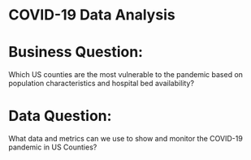 # COVID-19 Data Analysis

# Business Question: 
Which US counties are the most vulnerable to the pandemic based on population characteristics and hospital bed availability?

# Data Question: 
What data and metrics can we use to show and monitor the COVID-19 pandemic in US Counties?
